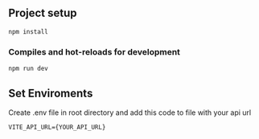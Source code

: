 ## Project setup
```
npm install
```

### Compiles and hot-reloads for development
```
npm run dev
```

## Set Enviroments

Create .env file in root directory and add this code to file with your api url

```
VITE_API_URL={YOUR_API_URL}